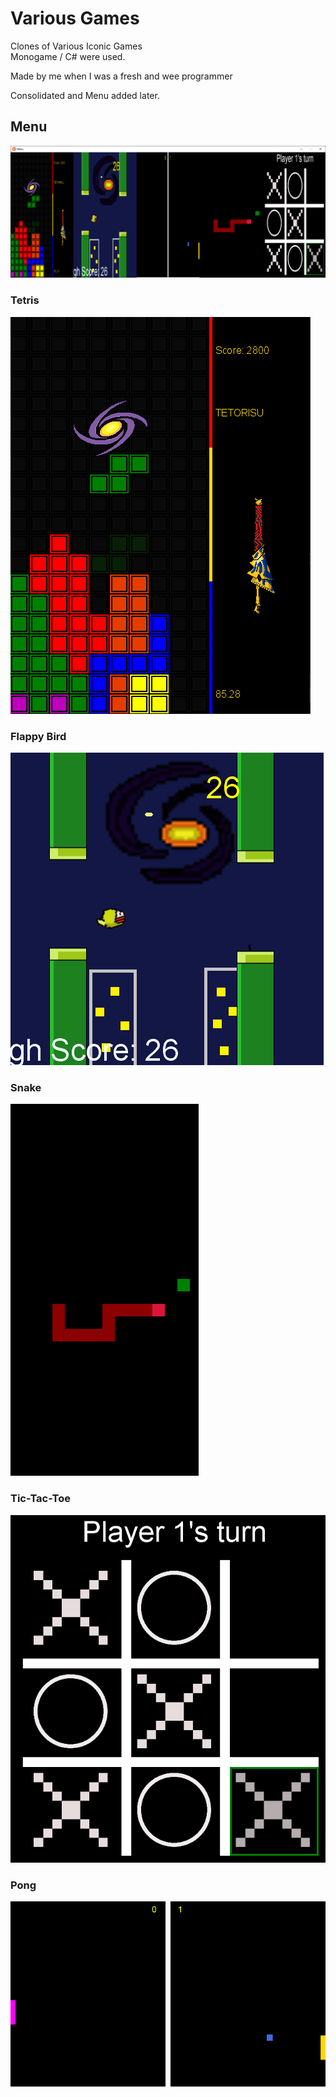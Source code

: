 # Various Games
Clones of Various Iconic Games  
Monogame / C# were used.

Made by me when I was a fresh and wee programmer

Consolidated and Menu added later.

## Menu 
![Menu](images/menu.png)

### Tetris
![Tetris](images/tetris.png)

### Flappy Bird
![Flappy Bird](images/flappybird.png)

### Snake
![Snake](images/snake.png)

### Tic-Tac-Toe
![TicTacToe](images/tictactoe.png)

### Pong
![pong](images/pong.png)

